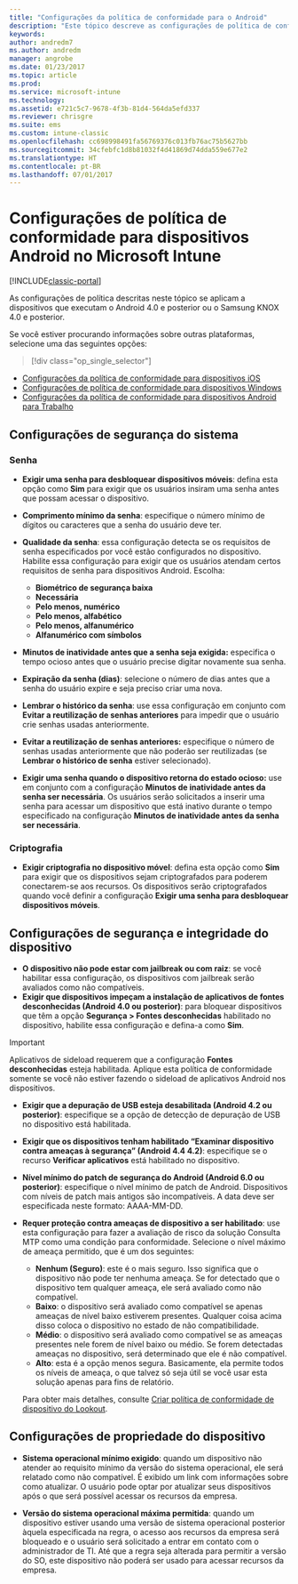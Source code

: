 ```yaml
---
title: "Configurações da política de conformidade para o Android"
description: "Este tópico descreve as configurações de política de conformidade de dispositivo Android."
keywords: 
author: andredm7
ms.author: andredm
manager: angrobe
ms.date: 01/23/2017
ms.topic: article
ms.prod: 
ms.service: microsoft-intune
ms.technology: 
ms.assetid: e721c5c7-9678-4f3b-81d4-564da5efd337
ms.reviewer: chrisgre
ms.suite: ems
ms.custom: intune-classic
ms.openlocfilehash: cc698998491fa56769376c013fb76ac75b5627bb
ms.sourcegitcommit: 34cfebfc1d8b81032f4d41869d74dda559e677e2
ms.translationtype: HT
ms.contentlocale: pt-BR
ms.lasthandoff: 07/01/2017
---
```

# <a name="compliance-policy-settings-for-android-devices-in-microsoft-intune"></a>Configurações de política de conformidade para dispositivos Android no Microsoft Intune

[!INCLUDE[classic-portal](../includes/classic-portal.md)]

As configurações de política descritas neste tópico se aplicam a dispositivos que executam o Android 4.0 e posterior ou o Samsung KNOX 4.0 e posterior.

Se você estiver procurando informações sobre outras plataformas, selecione uma das seguintes opções:
> [!div class="op_single_selector"]
- [Configurações da política de conformidade para dispositivos iOS](ios-compliance-policy-settings-in-microsoft-intune.md)
- [Configurações de política de conformidade para dispositivos Windows](windows-compliance-policy-settings-in-microsoft-intune.md)
- [Configurações da política de conformidade para dispositivos Android para Trabalho](afw-compliance-policy-settings-in-microsoft-intune.md)

## <a name="system-security-settings"></a>Configurações de segurança do sistema
### <a name="password"></a>Senha
- **Exigir uma senha para desbloquear dispositivos móveis**: defina esta opção como **Sim** para exigir que os usuários insiram uma senha antes que possam acessar o dispositivo.

-  **Comprimento mínimo da senha**: especifique o número mínimo de dígitos ou caracteres que a senha do usuário deve ter.

- **Qualidade da senha**: essa configuração detecta se os requisitos de senha especificados por você estão configurados no dispositivo. Habilite essa configuração para exigir que os usuários atendam certos requisitos de senha para dispositivos Android. Escolha:

  -   **Biométrico de segurança baixa**
  -   **Necessária**
  -   **Pelo menos, numérico**
  -   **Pelo menos, alfabético**
  -   **Pelo menos, alfanumérico**
  -   **Alfanumérico com símbolos**

- **Minutos de inatividade antes que a senha seja exigida:** especifica o tempo ocioso antes que o usuário precise digitar novamente sua senha.

- **Expiração da senha (dias)**: selecione o número de dias antes que a senha do usuário expire e seja preciso criar uma nova.

- **Lembrar o histórico da senha**: use essa configuração em conjunto com **Evitar a reutilização de senhas anteriores** para impedir que o usuário crie senhas usadas anteriormente.

- **Evitar a reutilização de senhas anteriores:** especifique o número de senhas usadas anteriormente que não poderão ser reutilizadas (se **Lembrar o histórico de senha** estiver selecionado).

- **Exigir uma senha quando o dispositivo retorna do estado ocioso:** use em conjunto com a configuração **Minutos de inatividade antes da senha ser necessária**. Os usuários serão solicitados a inserir uma senha para acessar um dispositivo que está inativo durante o tempo especificado na configuração **Minutos de inatividade antes da senha ser necessária**.

### <a name="encryption"></a>Criptografia
- **Exigir criptografia no dispositivo móvel**: defina esta opção como **Sim** para exigir que os dispositivos sejam criptografados para poderem conectarem-se aos recursos. Os dispositivos serão criptografados quando você definir a configuração **Exigir uma senha para desbloquear dispositivos móveis**.

## <a name="device-health-and-security-settings"></a>Configurações de segurança e integridade do dispositivo

- **O dispositivo não pode estar com jailbreak ou com raiz**: se você habilitar essa configuração, os dispositivos com jailbreak serão avaliados como não compatíveis.
- **Exigir que dispositivos impeçam a instalação de aplicativos de fontes desconhecidas (Android 4.0 ou posterior)**: para bloquear dispositivos que têm a opção **Segurança > Fontes desconhecidas** habilitado no dispositivo, habilite essa configuração e defina-a como **Sim**.  

>[!IMPORTANT]
>Aplicativos de sideload requerem que a configuração **Fontes desconhecidas** esteja habilitada. Aplique esta política de conformidade somente se você não estiver fazendo o sideload de aplicativos Android nos dispositivos.

- **Exigir que a depuração de USB esteja desabilitada (Android 4.2 ou posterior)**: especifique se a opção de detecção de depuração de USB no dispositivo está habilitada.
- **Exigir que os dispositivos tenham habilitado “Examinar dispositivo contra ameaças à segurança” (Android 4.4 4.2)**: especifique se o recurso **Verificar aplicativos** está habilitado no dispositivo.
- **Nível mínimo do patch de segurança do Android (Android 6.0 ou posterior)**: especifique o nível mínimo de patch de Android.  Dispositivos com níveis de patch mais antigos são incompatíveis. A data deve ser especificada neste formato: AAAA-MM-DD.
- **Requer proteção contra ameaças de dispositivo a ser habilitado**: use esta configuração para fazer a avaliação de risco da solução Consulta MTP como uma condição para conformidade. Selecione o nível máximo de ameaça permitido, que é um dos seguintes:

  - **Nenhum (Seguro)**: este é o mais seguro. Isso significa que o dispositivo não pode ter nenhuma ameaça. Se for detectado que o dispositivo tem qualquer ameaça, ele será avaliado como não compatível.
  - **Baixo**: o dispositivo será avaliado como compatível se apenas ameaças de nível baixo estiverem presentes. Qualquer coisa acima disso coloca o dispositivo no estado de não compatibilidade.
  - **Médio**: o dispositivo será avaliado como compatível se as ameaças presentes nele forem de nível baixo ou médio. Se forem detectadas ameaças no dispositivo, será determinado que ele é não compatível.
  - **Alto**: esta é a opção menos segura. Basicamente, ela permite todos os níveis de ameaça, o que talvez só seja útil se você usar esta solução apenas para fins de relatório.

  Para obter mais detalhes, consulte [Criar política de conformidade de dispositivo do Lookout](create-lookout-device-compliance-policy.md).

## <a name="device-property-settings"></a>Configurações de propriedade do dispositivo

- **Sistema operacional mínimo exigido**: quando um dispositivo não atender ao requisito mínimo da versão do sistema operacional, ele será relatado como não compatível.
  É exibido um link com informações sobre como atualizar. O usuário pode optar por atualizar seus dispositivos após o que será possível acessar os recursos da empresa.

- **Versão do sistema operacional máxima permitida**: quando um dispositivo estiver usando uma versão de sistema operacional posterior àquela especificada na regra, o acesso aos recursos da empresa será bloqueado e o usuário será solicitado a entrar em contato com o administrador de TI. Até que a regra seja alterada para permitir a versão do SO, este dispositivo não poderá ser usado para acessar recursos da empresa.
